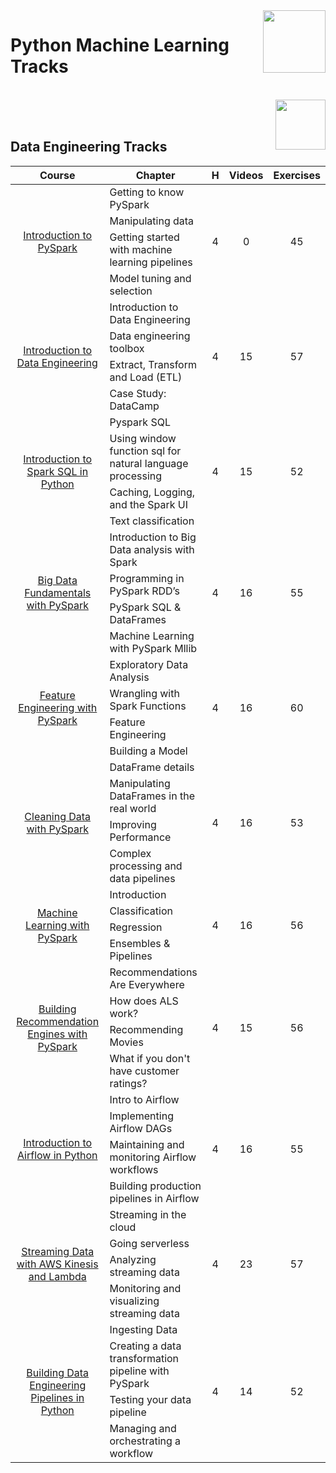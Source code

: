 <img align="right" width="100" src="https://github.com/cs-MohamedAyman/eLearning-Platforms/blob/master/DataCamp-Tracks/org-logos/datacamp.jpg">

# Python Machine Learning Tracks

<br>
<img align="right" width="80" src="https://github.com/cs-MohamedAyman/eLearning-Platforms/blob/master/DataCamp-Tracks/org-logos/python.jpg">
<br><br>

## Data Engineering Tracks

<table>
    <thead>
        <tr>
            <th width="40%">Course</th>
            <th width="60%">Chapter</th>
            <th>H</th>
            <th>Videos</th>
            <th>Exercises</th>
        </tr>
    </thead>
    <tbody>
            <tr>
                <td rowspan=4 align="center">
<a href="https://learn.datacamp.com/courses/introduction-to-pyspark">Introduction to PySpark</a><br>
                <td align="left">Getting to know PySpark</td>
                <td rowspan=4 align="center">4</td>
                <td rowspan=4 align="center">0</td>
                <td rowspan=4 align="center">45</td>
                </td>
            </tr>
            <tr>
                <td align="left">Manipulating data</td>
            </tr>
            <tr>
                <td align="left">Getting started with machine learning pipelines</td>
            </tr>
            <tr>
                <td align="left">Model tuning and selection</td>
            </tr>
            <tr>
                <td rowspan=4 align="center">
<a href="https://learn.datacamp.com/courses/introduction-to-data-engineering">Introduction to Data Engineering</a><br>
                <td align="left">Introduction to Data Engineering</td>
                <td rowspan=4 align="center">4</td>
                <td rowspan=4 align="center">15</td>
                <td rowspan=4 align="center">57</td>
                </td>
            </tr>
            <tr>
                <td align="left">Data engineering toolbox</td>
            </tr>
            <tr>
                <td align="left">Extract, Transform and Load (ETL)</td>
            </tr>
            <tr>
                <td align="left">Case Study: DataCamp</td>
            </tr>
            <tr>
                <td rowspan=4 align="center">
<a href="https://learn.datacamp.com/courses/introduction-to-spark-sql-in-python">Introduction to Spark SQL in Python</a><br>
                <td align="left">Pyspark SQL</td>
                <td rowspan=4 align="center">4</td>
                <td rowspan=4 align="center">15</td>
                <td rowspan=4 align="center">52</td>
                </td>
            </tr>
            <tr>
                <td align="left">Using window function sql for natural language processing</td>
            </tr>
            <tr>
                <td align="left">Caching, Logging, and the Spark UI</td>
            </tr>
            <tr>
                <td align="left">Text classification</td>
            </tr>
            <tr>
                <td rowspan=4 align="center">
<a href="https://learn.datacamp.com/courses/big-data-fundamentals-with-pyspark">Big Data Fundamentals with PySpark</a><br>
                <td align="left">Introduction to Big Data analysis with Spark</td>
                <td rowspan=4 align="center">4</td>
                <td rowspan=4 align="center">16</td>
                <td rowspan=4 align="center">55</td>
                </td>
            </tr>
            <tr>
                <td align="left">Programming in PySpark RDD’s</td>
            </tr>
            <tr>
                <td align="left">PySpark SQL & DataFrames</td>
            </tr>
            <tr>
                <td align="left">Machine Learning with PySpark Mllib</td>
            </tr>
            <tr>
                <td rowspan=4 align="center">
<a href="https://learn.datacamp.com/courses/feature-engineering-with-pyspark">Feature Engineering with PySpark</a><br>
                <td align="left">Exploratory Data Analysis</td>
                <td rowspan=4 align="center">4</td>
                <td rowspan=4 align="center">16</td>
                <td rowspan=4 align="center">60</td>
                </td>
            </tr>
            <tr>
                <td align="left">Wrangling with Spark Functions</td>
            </tr>
            <tr>
                <td align="left">Feature Engineering</td>
            </tr>
            <tr>
                <td align="left">Building a Model</td>
            </tr>
            <tr>
                <td rowspan=4 align="center">
<a href="https://learn.datacamp.com/courses/cleaning-data-with-pyspark">Cleaning Data with PySpark</a><br>
                <td align="left">DataFrame details</td>
                <td rowspan=4 align="center">4</td>
                <td rowspan=4 align="center">16</td>
                <td rowspan=4 align="center">53</td>
                </td>
            </tr>
            <tr>
                <td align="left">Manipulating DataFrames in the real world</td>
            </tr>
            <tr>
                <td align="left">Improving Performance</td>
            </tr>
            <tr>
                <td align="left">Complex processing and data pipelines</td>
            </tr>
            <tr>
                <td rowspan=4 align="center">
<a href="https://learn.datacamp.com/courses/machine-learning-with-pyspark">Machine Learning with PySpark</a><br>
                <td align="left">Introduction</td>
                <td rowspan=4 align="center">4</td>
                <td rowspan=4 align="center">16</td>
                <td rowspan=4 align="center">56</td>
                </td>
            </tr>
            <tr>
                <td align="left">Classification</td>
            </tr>
            <tr>
                <td align="left">Regression</td>
            </tr>
            <tr>
                <td align="left">Ensembles & Pipelines</td>
            </tr>
            <tr>
                <td rowspan=4 align="center">
<a href="https://learn.datacamp.com/courses/recommendation-engines-in-pyspark">Building Recommendation Engines with PySpark</a><br>
                <td align="left">Recommendations Are Everywhere</td>
                <td rowspan=4 align="center">4</td>
                <td rowspan=4 align="center">15</td>
                <td rowspan=4 align="center">56</td>
                </td>
            </tr>
            <tr>
                <td align="left">How does ALS work?</td>
            </tr>
            <tr>
                <td align="left">Recommending Movies</td>
            </tr>
            <tr>
                <td align="left">What if you don't have customer ratings?</td>
            </tr>
            <tr>
                <td rowspan=4 align="center">
<a href="https://learn.datacamp.com/courses/introduction-to-airflow-in-python">Introduction to Airflow in Python</a><br>
                <td align="left">Intro to Airflow</td>
                <td rowspan=4 align="center">4</td>
                <td rowspan=4 align="center">16</td>
                <td rowspan=4 align="center">55</td>
                </td>
            </tr>
            <tr>
                <td align="left">Implementing Airflow DAGs</td>
            </tr>
            <tr>
                <td align="left">Maintaining and monitoring Airflow workflows</td>
            </tr>
            <tr>
                <td align="left">Building production pipelines in Airflow</td>
            </tr>
            <tr>
                <td rowspan=4 align="center">
<a href="https://learn.datacamp.com/courses/streaming-data-with-aws-kinesis-and-lambda">Streaming Data with AWS Kinesis and Lambda</a><br>
                <td align="left">Streaming in the cloud</td>
                <td rowspan=4 align="center">4</td>
                <td rowspan=4 align="center">23</td>
                <td rowspan=4 align="center">57</td>
                </td>
            </tr>
            <tr>
                <td align="left">Going serverless</td>
            </tr>
            <tr>
                <td align="left">Analyzing streaming data</td>
            </tr>
            <tr>
                <td align="left">Monitoring and visualizing streaming data</td>
            </tr>
            <tr>
                <td rowspan=4 align="center">
<a href="https://learn.datacamp.com/courses/building-data-engineering-pipelines-in-python">Building Data Engineering Pipelines in Python</a><br>
                <td align="left">Ingesting Data</td>
                <td rowspan=4 align="center">4</td>
                <td rowspan=4 align="center">14</td>
                <td rowspan=4 align="center">52</td>
                </td>
            </tr>
            <tr>
                <td align="left">Creating a data transformation pipeline with PySpark</td>
            </tr>
            <tr>
                <td align="left">Testing your data pipeline</td>
            </tr>
            <tr>
                <td align="left">Managing and orchestrating a workflow</td>
            </tr>
    </tbody>
</table>
